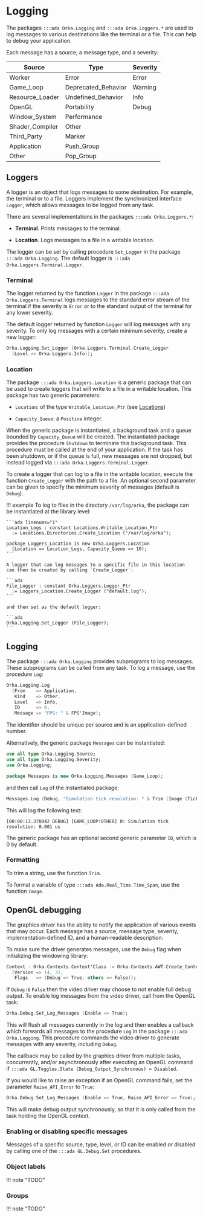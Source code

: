 # Logging

The packages `:::ada Orka.Logging` and `:::ada Orka.Loggers.*` are used
to log messages to various destinations like the terminal or a file. This
can help to debug your application.

Each message has a source, a message type, and a severity:

| Source           | Type                 | Severity     |
|------------------|----------------------|--------------|
| Worker           | Error                | Error        |
| Game\_Loop       | Deprecated\_Behavior | Warning      |
| Resource\_Loader | Undefined\_Behavior  | Info         |
| OpenGL           | Portability          | Debug        |
| Window\_System   | Performance          |              |
| Shader\_Compiler | Other                |              |
| Third\_Party     | Marker               |              |
| Application      | Push\_Group          |              |
| Other            | Pop\_Group           |              |

## Loggers

A logger is an object that logs messages to some destination. For example,
the terminal or to a file. Loggers implement the synchronized interface
`Logger`, which allows messages to be logged from any task.

There are several implementations in the packages `:::ada Orka.Loggers.*`:

- **Terminal**. Prints messages to the terminal.

- **Location**. Logs messages to a file in a writable location.

The logger can be set by calling procedure `Set_Logger` in the package
`:::ada Orka.Logging`. The default logger is `:::ada Orka.Loggers.Terminal.Logger`.

### Terminal

The logger returned by the function `Logger` in the package
`:::ada Orka.Loggers.Terminal` logs messages to the standard error stream
of the terminal if the severity is `Error` or to the standard output of
the terminal for any lower severity.

The default logger returned by function `Logger` will log messages with
any severity. To only log messages with a certain minimum severity, create
a new logger:

```ada
Orka.Logging.Set_Logger (Orka.Loggers.Terminal.Create_Logger
  (Level => Orka.Loggers.Info));
```

### Location

The package `:::ada Orka.Loggers.Location` is a generic package that can be
used to create loggers that will write to a file in a writable location.
This package has two generic parameters:

- `Location`: of the type `Writable_Location_Ptr` (see [Locations][url-locations])

- `Capacity_Queue`: a `Positive` integer.

When the generic package is instantiated, a background task and a queue
bounded by `Capacity_Queue` will be created. The instantiated package
provides the procedure `Shutdown` to terminate this background task.
This procedure must be called at the end of your application. If the
task has been shutdown, or if the queue is full, new messages are not
dropped, but instead logged via `:::ada Orka.Loggers.Terminal.Logger`.

To create a logger that can log to a file in the writable location, execute
the function `Create_Logger` with the path to a file. An optional second
parameter can be given to specify the minimum severity of messages
(default is `Debug`).

!!! example
    To log to files in the directory `/var/log/orka`, the package can be
    instantiated at the library level:

    ```ada linenums="1"
    Location_Logs : constant Locations.Writable_Location_Ptr
      := Locations.Directories.Create_Location ("/var/log/orka");

    package Loggers_Location is new Orka.Loggers.Location
      (Location => Location_Logs, Capacity_Queue => 10);
    ```

    A logger that can log messages to a specific file in this location
    can then be created by calling `Create_Logger`:

    ```ada
    File_Logger : constant Orka.Loggers.Logger_Ptr
      := Loggers_Location.Create_Logger ("default.log");
    ```

    and then set as the default logger:

    ```ada
    Orka.Logging.Set_Logger (File_Logger);
    ```

## Logging

The package `:::ada Orka.Logging` provides subprograms to log messages.
These subprograms can be called from any task. To log a message, use the
procedure `Log`:

```ada
Orka.Logging.Log
  (From    => Application,
   Kind    => Other,
   Level   => Info,
   ID      => 0,
   Message => "FPS: " & FPS'Image);
```

The identifier should be unique per source and is an application-defined
number.

Alternatively, the generic package `Messages` can be instantiated:

```ada linenums="1"
use all type Orka.Logging.Source;
use all type Orka.Logging.Severity;
use Orka.Logging;

package Messages is new Orka.Logging.Messages (Game_Loop);
```

and then call `Log` of the instantiated package:

```ada
Messages.Log (Debug, "Simulation tick resolution: " & Trim (Image (Tick)));
```

This will log the following text:

`[00:00:13.370042 DEBUG] [GAME_LOOP:OTHER] 0: Simulation tick resolution: 0.001 us`

The generic package has an optional second generic parameter `ID`, which
is 0 by default.

### Formatting

To trim a string, use the function `Trim`.

To format a variable of type `:::ada Ada.Real_Time.Time_Span`, use the
function `Image`.

## OpenGL debugging

The graphics driver has the ability to notify the application of various
events that may occur. Each message has a source, message type, severity,
implementation-defined ID, and a human-readable description:

To make sure the driver generates messages, use the `Debug` flag when
initializing the windowing library:

```ada linenums="1"
Context : Orka.Contexts.Context'Class := Orka.Contexts.AWT.Create_Context
  (Version => (4, 3),
   Flags   => (Debug => True, others => False));
```

If `Debug` is `False` then the video driver may choose to not enable
full debug output.
To enable log messages from the video driver, call from the OpenGL task:

```ada
Orka.Debug.Set_Log_Messages (Enable => True);
```

This will flush all messages currently in the log and then
enables a callback which forwards all messages to the procedure `Log` in the
package `:::ada Orka.Logging`. This procedure commands the video driver
to generate messages with any severity, including `Debug`.

The callback may be called by the graphics driver from multiple tasks,
concurrently, and/or asynchronously after executing an OpenGL command
if `:::ada GL.Toggles.State (Debug_Output_Synchronous) = Disabled`.

If you would like to raise an exception if an OpenGL command fails, set
the parameter `Raise_API_Error` to `True`:

```ada
Orka.Debug.Set_Log_Messages (Enable => True, Raise_API_Error => True);
```

This will make debug output synchronously, so that it is only called
from the task holding the OpenGL context.

### Enabling or disabling specific messages

Messages of a specific source, type, level, or ID can be enabled or
disabled by calling one of the `:::ada GL.Debug.Set` procedures.

### Object labels

!!! note "TODO"

### Groups

!!! note "TODO"

  [url-locations]: /resources/locations
